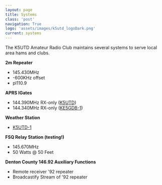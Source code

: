 ```yaml
---
layout: page
title: Systems
class: 'post'
navigation: True
logo: 'assets/images/k5utd_logoDark.png'
current: systems
---
```


The K5UTD Amateur Radio Club maintains several systems to serve local area hams and clubs.

**2m Repeater**

  * 145.430MHz
  * -600KHz offset
  * pl110.9

**APRS IGates**

  * 144.390MHz RX-only ([K5UTD](http://aprs.fi/info/K5UTD))
  * 144.340MHz RX-only ([KE5GDB-1](http://aprs.fi/info/KE5GDB-1))

**Weather Station**

  * [K5UTD-1](http://aprs.fi/info/K5UTD-1)

**FSQ Relay Station (testing!)**

  * 145.670MHz
  * 50 Watts @ 50 Feet

**Denton County 146.92 Auxiliary Functions**

  * Remote receiver '92 repeater
  * Broadcastify Stream of '92 repeater
